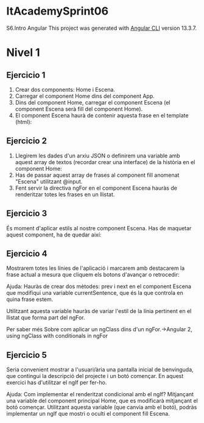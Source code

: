 # ItAcademySprint06
S6.Intro Angular
This project was generated with [Angular CLI](https://github.com/angular/angular-cli) version 13.3.7.

# Nivel 1 
## Ejercicio 1 
1. Crear dos components: Home i Escena.
2. Carregar el component Home dins del component App.
3. Dins del component Home, carregar el component Escena (el component Escena serà fill del component Home).
4. El component Escena haurà de contenir aquesta frase en el template (html):
## Ejercicio 2
1. Llegirem les dades d'un arxiu JSON o definirem una variable amb aquest array de textos (recordar crear una interface) de la història en el component Home:
2. Has de passar aquest array de frases al component fill anomenat "Escena" utilitzant @input.
3. Fent servir la directiva ngFor en el component Escena hauràs de renderitzar totes les frases en un llistat.
## Ejercicio 3
És moment d'aplicar estils al nostre component Escena. Has de maquetar aquest component, ha de quedar així:
## Ejercicio 4
Mostrarem totes les línies de l'aplicació i marcarem amb destacarem la frase actual a mesura que cliquem els botons d'avançar o retrocedir:

Ajuda: Hauràs de crear dos mètodes: prev i next en el component Escena que modifiqui una variable currentSentence, que és la que controla en quina frase estem.

Utilitzant aquesta variable hauràs de variar l'estil de la línia pertinent en el llistat que forma part del ngFor.
 
 Per saber més
Sobre com aplicar un ngClass dins d'un ngFor.->Angular 2, using ngClass with conditionals in ngFor
## Ejercicio 5
Seria convenient mostrar a l'usuari/ària una pantalla inicial de benvinguda, que contingui la descripció del projecte i un botó començar. En aquest exercici has d'utilitzar el ngIf per fer-ho.

Ajuda: Com implementar el renderitzat condicional amb el ngIf? Mitjançant una variable del component principal Home, que es modificarà mitjançant el botó començar. Utilitzant aquesta variable (que canvia amb el botó), podràs implementar un ngIf que mostri o oculti el component fill Escena.